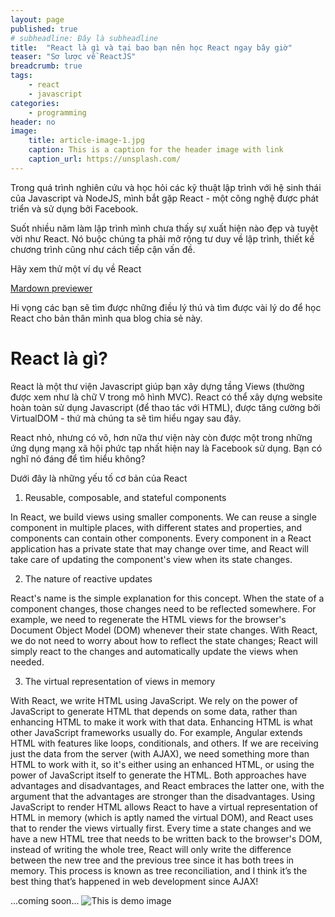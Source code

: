 ```yaml
---
layout: page
published: true
# subheadline: Đây là subheadline
title:  "React là gì và tại bao bạn nên học React ngay bây giờ"
teaser: "Sơ lược về ReactJS"
breadcrumb: true
tags:
    - react 
    - javascript
categories:
    - programming
header: no
image:
    title: article-image-1.jpg
    caption: This is a caption for the header image with link
    caption_url: https://unsplash.com/
---
```


Trong quá trình nghiên cứu và học hỏi các kỹ thuật lập trình với hệ sinh thái của Javascript và NodeJS, mình bắt gặp React - một công nghệ được phát triển và sử dụng bởi Facebook.

Suốt nhiều năm làm lập trình mình chưa thấy sự xuất hiện nào đẹp và tuyệt vời như React. Nó buộc chúng ta phải mở rộng tư duy về lập trình, thiết kế chương trình cũng như cách tiếp cận vấn đề.

Hãy xem thử một ví dụ về React 

[Mardown previewer](http://codepen.io/quangnd/full/vGOpQK/)

Hi vọng các bạn sẽ tìm được những điều lý thú và tìm được vài lý do để học React cho bản thân mình qua blog chia sẻ này.

# React là gì?

React là một thư viện Javascript giúp bạn xây dựng tầng Views (thường được xem như là chữ V trong mô hình MVC). React có thể xây dựng website hoàn toàn sử dụng Javascript (để thao tác với HTML), được tăng cường bởi VirtualDOM - thứ mà chúng ta sẽ tìm hiểu ngay sau đây.

React nhỏ, nhưng có võ, hơn nữa thư viện này còn được một trong những ứng dụng mạng xã hội phức tạp nhất hiện nay là Facebook sử dụng. Bạn có nghĩ nó đáng để tìm hiểu không?

Dưới đây là những yếu tố cơ bản của React

1. Reusable, composable, and stateful components

In React, we build views using smaller components. We can reuse a single component in multiple places, with different states and properties, and components can contain other components. Every component in a React application has a private state that may change over time, and React will take care of updating the component's view when its state changes.

2. The nature of reactive updates

React's name is the simple explanation for this concept. When the state of a component changes, those changes need to be reflected somewhere. For example, we need to regenerate the HTML views for the browser's Document Object Model (DOM) whenever their state changes. With React, we do not need to worry about how to reflect the state changes; React will simply react to the changes and automatically update the views when needed.

3.  The virtual representation of views in memory

With React, we write HTML using JavaScript. We rely on the power of JavaScript to generate HTML that depends on some data, rather than enhancing HTML to make it work with that data. Enhancing HTML is what other JavaScript frameworks usually do. For example, Angular extends HTML with features like loops, conditionals, and others.
If we are receiving just the data from the server (with AJAX), we need something more than HTML to work with it, so it's either using an enhanced HTML, or using the power of JavaScript itself to generate the HTML. Both approaches have advantages and disadvantages, and React embraces the latter one, with the argument that the advantages are stronger than the disadvantages.
Using JavaScript to render HTML allows React to have a virtual representation of HTML in memory (which is aptly named the virtual DOM), and React uses that to render the views virtually first. Every time a state changes and we have a new HTML tree that needs to be written back to the browser's DOM, instead of writing the whole tree, React will only write the difference between the new tree and the previous tree since it has both trees in memory. This process is known as tree reconciliation, and I think it’s the best thing that’s happened in web development since AJAX!

...coming soon...
![This is demo image]({{site.baseurl}}/images/homepage_typography.jpg)



[the-root-of-all-evil]: http://c2.com/cgi/wiki?PrematureOptimization
[law-of-demeter]: https://en.wikipedia.org/wiki/Law_of_Demeter
[refactor]: https://en.wikipedia.org/wiki/Code_refactoring
[generalization]: https://en.wikipedia.org/wiki/Generalization
[test-driven-development]: https://en.wikipedia.org/wiki/Test-driven_development
[software-rot]: https://en.wikipedia.org/wiki/Software_rot
[pragmatic-programmer]: https://pragprog.com/book/tpp/the-pragmatic-programmer
[DRY]: https://en.wikipedia.org/wiki/Don%27t_repeat_yourself